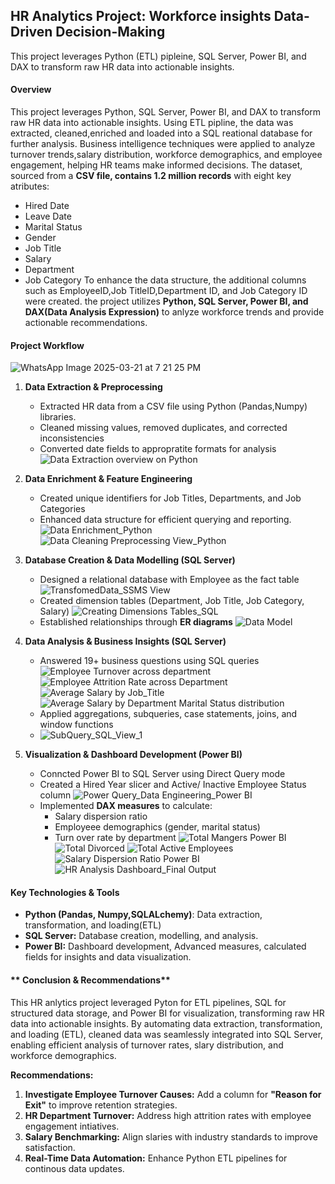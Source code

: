 ## HR Analytics Project: Workforce insights Data-Driven Decision-Making
This project leverages Python (ETL) pipleine, SQL Server, Power BI, and DAX to transform raw HR data into actionable insights.

#### **Overview**
This project leverages Python, SQL Server, Power BI, and DAX to transform raw HR data into actionable insights. Using ETL pipline, the data was extracted, cleaned,enriched and loaded into a SQL reational database for further analysis. Business intelligence techniques were applied to analyze turnover trends,salary distribution, workforce demographics, and employee engagement, helping HR teams make informed decisions. The dataset, sourced from a **CSV file, contains 1.2 million records** with eight key atributes:
* Hired Date
* Leave Date
* Marital Status
* Gender
* Job Title
* Salary
* Department
* Job Category
To enhance the data structure, the additional columns such as EmployeeID,Job TitleID,Department ID, and Job Category ID were created. the project utilizes **Python, SQL Server, Power BI, and DAX(Data Analysis Expression)** to anlyze workforce trends and provide actionable recommendations.

#### **Project Workflow**
![WhatsApp Image 2025-03-21 at 7 21 25 PM](https://github.com/user-attachments/assets/80554555-6bc4-46d2-b3a9-ec88678e86ed)


1. **Data Extraction & Preprocessing**
    * Extracted HR data from a CSV file using Python (Pandas,Numpy) libraries.
    * Cleaned missing values, removed duplicates, and corrected inconsistencies
    * Converted date fields to appropratite formats for analysis
![Data Extraction overview on Python](https://github.com/user-attachments/assets/99146bd4-15d5-4183-8567-b8dc6b8cb022)

2. **Data Enrichment & Feature Engineering**
   * Created unique identifiers for Job Titles, Departments, and Job Categories
   * Enhanced data structure for efficient querying and reporting.
![Data Enrichment_Python](https://github.com/user-attachments/assets/8ebe4bd4-bc1f-4a65-be71-6c818d351a6c)
![Data Cleaning   Preprocessing View_Python](https://github.com/user-attachments/assets/db6951d7-e859-44d1-a858-017f0ce86a94)

3. **Database Creation & Data Modelling (SQL Server)**
     * Designed a relational database with Employee as the fact table
       ![TransfomedData_SSMS View](https://github.com/user-attachments/assets/bd2783dc-5d90-4eaf-a8dc-856b8d8fda12)
     * Created dimension tables (Department, Job Title, Job Category, Salary)
       ![Creating Dimensions Tables_SQL](https://github.com/user-attachments/assets/233953b9-b5e5-4285-ac4d-efaa5acf1711)
     * Established relationships through **ER diagrams**
       ![Data Model  ](https://github.com/user-attachments/assets/3de95bda-bb54-4545-a5a1-9fd2343db94d)

4.  **Data Analysis & Business Insights (SQL Server)**
      * Answered 19+ business questions using SQL queries
        ![Employee Turnover across department](https://github.com/user-attachments/assets/9080d2da-e41b-4525-8588-42449b84d7c3)
        ![Employee Attrition Rate across Department](https://github.com/user-attachments/assets/cb6c1162-d49e-48b4-b450-319867b74493)
        ![Average Salary by Job_Title](https://github.com/user-attachments/assets/b15ed993-1e65-42da-9f1f-57d8dcaabade)
        ![Average Salary by Department   Marital Status distribution](https://github.com/user-attachments/assets/a73554da-7bcd-4d6e-bba7-8a80a54b6f29)
      * Applied aggregations, subqueries, case statements, joins, and window functions
      * ![SubQuery_SQL_View_1](https://github.com/user-attachments/assets/dc8e64a9-b087-4a83-82c7-f9252f616e8c)

5.  **Visualization & Dashboard Development (Power BI)**
      * Conncted Power BI to SQL Server using Direct Query mode
      * Created a Hired Year slicer and Active/ Inactive Employee Status column
        ![Power Query_Data Engineering_Power BI](https://github.com/user-attachments/assets/6f0459ef-a487-414b-9e4d-e6dc18d834bc)
      *  Implemented **DAX measures** to calculate:
          * Salary dispersion ratio
          * Employeee demographics (gender, marital status)
          * Turn over rate by department
          ![Total Mangers Power BI](https://github.com/user-attachments/assets/a2b181f2-073d-415c-b7d2-0a261901586f)
          ![Total Divorced](https://github.com/user-attachments/assets/253815df-1ba8-483e-9381-f6e2c409cc96)
          ![Total Active Employees](https://github.com/user-attachments/assets/dfa925f9-9b4f-45cd-b7de-2d47b6dfc685)
          ![Salary Dispersion Ratio Power BI](https://github.com/user-attachments/assets/d2fa4f5b-eb79-4bbf-8c9a-1b48d6ecceb9)
          ![HR Analysis Dashboard_Final Output](https://github.com/user-attachments/assets/d000567e-dfe1-4b6b-a2ab-1f9b3a2b6639)

#### **Key Technologies & Tools**
* **Python (Pandas, Numpy,SQLALchemy)**: Data extraction, transformation, and loading(ETL)
* **SQL Server:** Database creation, modelling, and analysis.
* **Power BI:** Dashboard development, Advanced measures, calculated fields for insights and data visualization.

#### ** Conclusion & Recommendations**
This HR anlytics project leveraged Pyton for ETL pipelines, SQL for structured data storage, and Power BI for visualization, transforming raw HR data into actionable insights. By automating data extraction, transformation, and loading (ETL), cleaned data was seamlessly integrated into SQL Server, enabling efficient analysis of turnover rates, slary distribution, and workforce demographics.

**Recommendations:**
1. **Investigate Employee Turnover Causes:** Add a column for **"Reason for Exit"** to improve retention strategies.
2. **HR Department Turnover:** Address high attrition rates with employee engagement intiatives.
3. **Salary Benchmarking:** Align slaries with industry standards to improve satisfaction.
4. **Real-Time Data Automation:** Enhance Python ETL pipelines for continous data updates.



